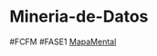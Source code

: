 # Mineria-de-Datos
#FCFM
#FASE1
[MapaMental](https://github.com/Emilio741/Mineria-de-Datos/blob/main/MapaMental_1_1852600.pdf)
